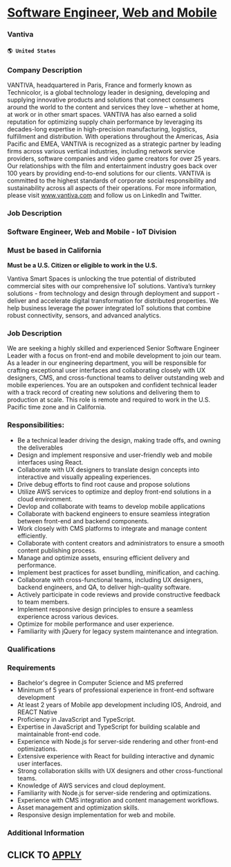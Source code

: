 # [Software Engineer, Web and Mobile](https://www.remotewlb.com/apply/software-engineer-web-and-mobile-52629)  
### Vantiva  
#### `🌎 United States`  

### Company Description

VANTIVA, headquartered in Paris, France and formerly known as Technicolor, is a global technology leader in designing, developing and supplying innovative products and solutions that connect consumers around the world to the content and services they love – whether at home, at work or in other smart spaces. VANTIVA has also earned a solid reputation for optimizing supply chain performance by leveraging its decades-long expertise in high-precision manufacturing, logistics, fulfillment and distribution. With operations throughout the Americas, Asia Pacific and EMEA, VANTIVA is recognized as a strategic partner by leading firms across various vertical industries, including network service providers, software companies and video game creators for over 25 years. Our relationships with the film and entertainment industry goes back over 100 years by providing end-to-end solutions for our clients. VANTIVA is committed to the highest standards of corporate social responsibility and
sustainability across all aspects of their operations. For more information, please visit www.vantiva.com and follow us on LinkedIn and Twitter.

### Job Description

### Software Engineer, Web and Mobile - IoT Division

### Must be based in California

 **Must be a U.S. Citizen or eligible to work in the U.S.**

Vantiva Smart Spaces is unlocking the true potential of distributed commercial sites with our comprehensive IoT solutions. Vantiva’s turnkey solutions - from technology and design through deployment and support - deliver and accelerate digital transformation for distributed properties. We help business leverage the power integrated IoT solutions that combine robust connectivity, sensors, and advanced analytics.

### Job Description

We are seeking a highly skilled and experienced Senior Software Engineer Leader with a focus on front-end and mobile development to join our team. As a leader in our engineering department, you will be responsible for crafting exceptional user interfaces and collaborating closely with UX designers, CMS, and cross-functional teams to deliver outstanding web and mobile experiences. You are an outspoken and confident technical leader with a track record of creating new solutions and delivering them to production at scale. This role is remote and required to work in the U.S. Pacific time zone and in California.

### Responsibilities:

  * Be a technical leader driving the design, making trade offs, and owning the deliverables
  * Design and implement responsive and user-friendly web and mobile interfaces using React.
  * Collaborate with UX designers to translate design concepts into interactive and visually appealing experiences.
  * Drive debug efforts to find root cause and propose solutions
  * Utilize AWS services to optimize and deploy front-end solutions in a cloud environment.
  * Devlop and collaborate with teams to develop mobile applications
  * Collaborate with backend engineers to ensure seamless integration between front-end and backend components.
  * Work closely with CMS platforms to integrate and manage content efficiently.
  * Collaborate with content creators and administrators to ensure a smooth content publishing process.
  * Manage and optimize assets, ensuring efficient delivery and performance.
  * Implement best practices for asset bundling, minification, and caching.
  * Collaborate with cross-functional teams, including UX designers, backend engineers, and QA, to deliver high-quality software.
  * Actively participate in code reviews and provide constructive feedback to team members.
  * Implement responsive design principles to ensure a seamless experience across various devices.
  * Optimize for mobile performance and user experience.
  * Familiarity with jQuery for legacy system maintenance and integration.

### Qualifications

### Requirements

  * Bachelor's degree in Computer Science and MS preferred
  * Minimum of 5 years of professional experience in front-end software development
  * At least 2 years of Mobile app development including IOS, Android, and REACT Native
  * Proficiency in JavaScript and TypeScript.
  * Expertise in JavaScript and TypeScript for building scalable and maintainable front-end code.
  * Experience with Node.js for server-side rendering and other front-end optimizations.
  * Extensive experience with React for building interactive and dynamic user interfaces.
  * Strong collaboration skills with UX designers and other cross-functional teams.
  * Knowledge of AWS services and cloud deployment.
  * Familiarity with Node.js for server-side rendering and optimizations.
  * Experience with CMS integration and content management workflows.
  * Asset management and optimization skills.
  * Responsive design implementation for web and mobile.

### Additional Information

  
## CLICK TO [APPLY](https://www.remotewlb.com/apply/software-engineer-web-and-mobile-52629)

